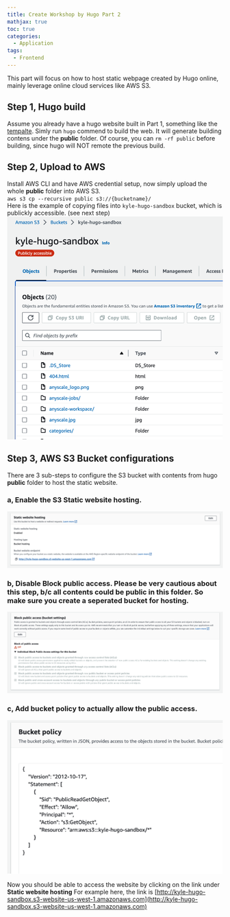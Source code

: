 ```yaml
---
title: Create Workshop by Hugo Part 2
mathjax: true
toc: true
categories:
  - Application
tags:
  - Frontend
---
```


This part will focus on how to host static webpage created by Hugo online, mainly leverage online cloud services like AWS S3.

## Step 1, Hugo build
Assume you already have a hugo website built in Part 1, something like the [tempalte](https://github.com/kylehh/workshop-template). Simly run `hugo` commend to build the web. It will generate building contens under the **public** folder. Of course, you can `rm -rf public` before building, since hugo will NOT remote the previous build. 

## Step 2, Upload to AWS
Install AWS CLI and have AWS credential setup, now simply upload the whole **public** folder into AWS S3.  
`aws s3 cp --recursive public s3://{bucketname}/`  
Here is the example of copying files into `kyle-hugo-sandbox` bucket, which is publickly accessible. (see next step)
![Alt text](/assets/images/23-07-09-hugo-workshop-template_files/s3bucket.png)  

## Step 3, AWS S3 Bucket configurations
There are 3 sub-steps to configure the S3 bucket with contents from hugo **public** folder to host the static website. 
### a, Enable the S3 **Static website hosting**.  
![Alt text](/assets/images/23-07-09-hugo-workshop-template_files/static_website_hosting.png) 
### b, Disable **Block public access**. Please be very cautious about this step, b/c all contents could be public in this folder. So make sure you create a seperated bucket for hosting.  
![Alt text](/assets/images/23-07-09-hugo-workshop-template_files/public_access.png) 
### c, Add bucket policy to **actually** allow the public access.
![Alt text](/assets/images/23-07-09-hugo-workshop-template_files/bucket_policy.png) 

Now you should be able to access the website by clicking on the link under **Static website hosting** 
For example here, the link is [http://kyle-hugo-sandbox.s3-website-us-west-1.amazonaws.com](http://kyle-hugo-sandbox.s3-website-us-west-1.amazonaws.com)